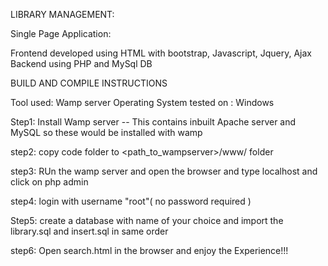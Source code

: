 LIBRARY MANAGEMENT:

Single Page Application:

Frontend developed using HTML with bootstrap, Javascript, Jquery, Ajax
Backend using PHP and MySql DB

BUILD AND COMPILE INSTRUCTIONS

Tool used: Wamp server
Operating System tested on : Windows

Step1: Install Wamp server 
-- This contains inbuilt Apache server and MySQL so these would be installed with wamp

step2: copy code folder to <path_to_wampserver>/www/ folder

step3: RUn the wamp server and open the browser and type localhost and click on php admin

step4: login with username "root"( no password required )

Step5: create a database with name of your choice and import the library.sql and insert.sql in same order

step6: Open search.html in the browser and enjoy the Experience!!! 
